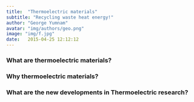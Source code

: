 ```yaml
---
title:  "Thermoelectric materials"
subtitle: "Recycling waste heat energy!"
author: "George Yumnam"
avatar: "img/authors/geo.png"
image: "img/f.jpg"
date:   2015-04-25 12:12:12
---
```


### What are thermoelectric materials?

### Why thermoelectric materials?

### What are the new developments in Thermoelectric research?


